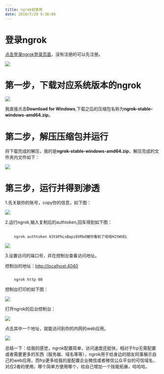 ```yaml
---
title: ngrok初使用
date: ‎2018/7/20 9:36:00
---
```


# 登录ngrok #

[点击登录ngrok登录页面](https://dashboard.ngrok.com/user/login)，没有注册的可以先注册。

![](../ngrok/20180720094135.png)

# 第一步，下载对应系统版本的ngrok #

![](../ngrok/20180720094313.png)

我直接点击**Download for Windows**,下载之后的压缩包名称为**ngrok-stable-windows-amd64.zip**。

# 第二步，解压压缩包并运行 #

将下载完成的解压，我的是**ngrok-stable-windows-amd64.zip**，解压完成的文件夹内文件如下：

![](../ngrok/20180720094655.png)

# 第三步，运行并得到渗透 #

1.先关联你的账号，copy你的信息，如下图：

![](../ngrok/20180720094905.png)

2.运行ngrok,输入复制后的authtoken,回车得到如下图：

```

	ngrok authtoken 63tbPkLsBapi8VRbd被你看到了哈哈H2tWUEL

```

![](../ngrok/20180720095005.png)

3.设置访问的端口号，并在控制台查看访问地址。

控制台的地址：[http://localhost:4040](http://localhost:4040)

```

	ngrok http 80

```

控制台打印的如下图：

![](../ngrok/20180720095459.png)

打开ngrok的后台控制台：

![](../ngrok/20180720095623.png)

点击其中一个地址，就能访问到你的内网的web应用。

![](../ngrok/20180720095707.png)

总结一下：给我的感觉，ngrok配置简单，访问速度还挺快，相对于frp无需配置或者需要更多的东西（服务器、域名等等），ngrok用于给身边的朋友同事展示自己的web应用，而frp更多给我的是配置企业微信或者微信公众平台的可信域名，对应2者的使用，哪个简单方便用哪个，给自己增加一个技能拓展，哈哈哈。
